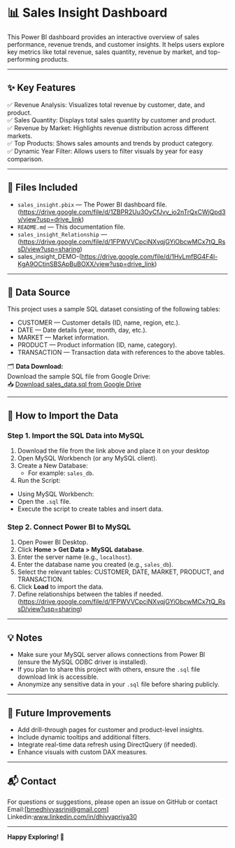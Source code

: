 # 📊 Sales Insight Dashboard

This Power BI dashboard provides an interactive overview of sales performance, revenue trends, and customer insights. It helps users explore key metrics like total revenue, sales quantity, revenue by market, and top-performing products.

---

## ✨ Key Features

✅ Revenue Analysis: Visualizes total revenue by customer, date, and product.  
✅ Sales Quantity: Displays total sales quantity by customer and product.  
✅ Revenue by Market: Highlights revenue distribution across different markets.  
✅ Top Products: Shows sales amounts and trends by product category.  
✅ Dynamic Year Filter: Allows users to filter visuals by year for easy comparison.

---

## 📁 Files Included

- `sales_insight.pbix` — The Power BI dashboard file.  (https://drive.google.com/file/d/1ZBPR2Uu3OyCfJvv_io2nTrQxCWjQpd3y/view?usp=drive_link)
- `README.md` — This documentation file.  
- `sales_insight_Relationship` — (https://drive.google.com/file/d/1FPWVVCpciNXvqjGYiObcwMCx7tQ_RssD/view?usp=sharing)
- sales_insight_DEMO-(https://drive.google.com/file/d/1HyLmfBG4F4l-KgA9OCtinSBSApBuBOXX/view?usp=drive_link)

---

## 🔗 Data Source

This project uses a sample SQL dataset consisting of the following tables:

- CUSTOMER — Customer details (ID, name, region, etc.).  
- DATE — Date details (year, month, day, etc.).  
- MARKET — Market information.  
- PRODUCT — Product information (ID, name, category).  
- TRANSACTION — Transaction data with references to the above tables.

🗂️ **Data Download:**  
Download the sample SQL file from Google Drive:  
📥 [Download sales_data.sql from Google Drive](https://drive.google.com/file/d/1HiV4McN4M5fdo5h8rfEdM53biniBnL1m/view?usp=drive_link)

---

## 🚦 How to Import the Data

### Step 1. Import the SQL Data into MySQL

1. Download the file from the link above and place it on your desktop 
2. Open MySQL Workbench (or any MySQL client).  
3. Create a New Database:  
   - For example: `sales_db`.  
4. Run the Script:  
  - Using MySQL Workbench:  
  - Open the `.sql` file.  
  - Execute the script to create tables and insert data.  
### Step 2. Connect Power BI to MySQL

1. Open Power BI Desktop.  
2. Click **Home > Get Data > MySQL database**.  
3. Enter the server name (e.g., `localhost`).  
4. Enter the database name you created (e.g., `sales_db`).  
5. Select the relevant tables: CUSTOMER, DATE, MARKET, PRODUCT, and TRANSACTION.  
6. Click **Load** to import the data.  
7. Define relationships between the tables if needed.  
   (https://drive.google.com/file/d/1FPWVVCpciNXvqjGYiObcwMCx7tQ_RssD/view?usp=sharing)

---

## 💡 Notes

- Make sure your MySQL server allows connections from Power BI (ensure the MySQL ODBC driver is installed).  
- If you plan to share this project with others, ensure the `.sql` file download link is accessible.  
- Anonymize any sensitive data in your `.sql` file before sharing publicly.

---

## 🚀 Future Improvements

- Add drill-through pages for customer and product-level insights.  
- Include dynamic tooltips and additional filters.  
- Integrate real-time data refresh using DirectQuery (if needed).  
- Enhance visuals with custom DAX measures.

---

## 📬 Contact

For questions or suggestions, please open an issue on GitHub or contact 
Email:[bmedhivyasrini@gmail.com]
Linkedin:www.linkedin.com/in/dhivyapriya30

---


**Happy Exploring! 🚀**


